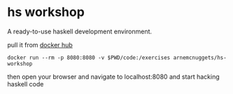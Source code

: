 # hs workshop
A ready-to-use haskell development environment.

pull it from [docker hub](https://hub.docker.com/r/arnemcnuggets/hs-workshop)


```
docker run --rm -p 8080:8080 -v $PWD/code:/exercises arnemcnuggets/hs-workshop
```

then open your browser and navigate to localhost:8080 and start hacking haskell code
